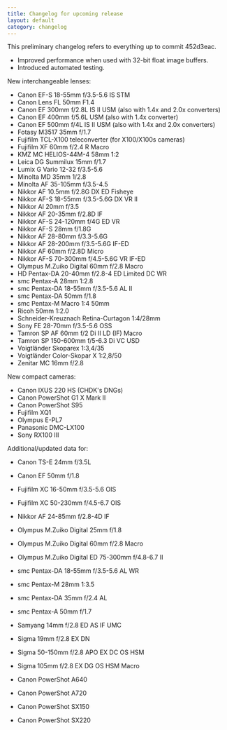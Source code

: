 ```yaml
---
title: Changelog for upcoming release
layout: default
category: changelog
---
```


This preliminary changelog refers to everything up to commit 452d3eac.

* Improved performance when used with 32-bit float image buffers.
* Introduced automated testing.


New interchangeable lenses:

* Canon EF-S 18-55mm f/3.5-5.6 IS STM
* Canon Lens FL 50mm F1.4
* Canon EF 300mm f/2.8L IS II USM (also with 1.4x and 2.0x converters)
* Canon EF 400mm f/5.6L USM (also with 1.4x converter)
* Canon EF 500mm f/4L IS II USM (also with 1.4x and 2.0x converters)
* Fotasy M3517 35mm f/1.7
* Fujifilm TCL-X100 teleconverter (for X100/X100s cameras)
* Fujifilm XF 60mm f/2.4 R Macro
* KMZ MC HELIOS-44M-4 58mm 1:2
* Leica DG Summilux 15mm f/1.7
* Lumix G Vario 12-32 f/3.5-5.6
* Minolta MD 35mm 1/2.8
* Minolta AF 35-105mm f/3.5-4.5
* Nikkor AF 10.5mm f/2.8G DX ED Fisheye
* Nikkor AF-S 18-55mm f/3.5-5.6G DX VR II
* Nikkor AI 20mm f/3.5
* Nikkor AF 20-35mm f/2.8D IF
* Nikkor AF-S 24-120mm f/4G ED VR
* Nikkor AF-S 28mm f/1.8G
* Nikkor AF 28-80mm f/3.3-5.6G
* Nikkor AF 28-200mm f/3.5-5.6G IF-ED
* Nikkor AF 60mm f/2.8D Micro
* Nikkor AF-S 70-300mm f/4.5-5.6G VR IF-ED
* Olympus M.Zuiko Digital 60mm f/2.8 Macro
* HD Pentax-DA 20-40mm f/2.8-4 ED Limited DC WR
* smc Pentax-A 28mm 1:2.8
* smc Pentax-DA 18-55mm f/3.5-5.6 AL II
* smc Pentax-DA 50mm f/1.8
* smc Pentax-M Macro 1:4 50mm
* Ricoh 50mm 1:2.0
* Schneider-Kreuznach Retina-Curtagon 1:4/28mm
* Sony FE 28-70mm f/3.5-5.6 OSS
* Tamron SP AF 60mm f/2 Di II LD (IF) Macro
* Tamron SP 150-600mm f/5-6.3 Di VC USD
* Voigtländer Skoparex 1:3,4/35
* Voigtländer Color-Skopar X 1:2,8/50
* Zenitar MC 16mm f/2.8

New compact cameras:

* Canon IXUS 220 HS (CHDK's DNGs)
* Canon PowerShot G1 X Mark II
* Canon PowerShot S95
* Fujifilm XQ1
* Olympus E-PL7
* Panasonic DMC-LX100
* Sony RX100 III

Additional/updated data for:

* Canon TS-E 24mm f/3.5L
* Canon EF 50mm f/1.8
* Fujifilm XC 16-50mm f/3.5-5.6 OIS
* Fujifilm XC 50-230mm f/4.5-6.7 OIS
* Nikkor AF 24-85mm f/2.8-4D IF
* Olympus M.Zuiko Digital 25mm f/1.8
* Olympus M.Zuiko Digital 60mm f/2.8 Macro
* Olympus M.Zuiko Digital ED 75-300mm f/4.8-6.7 II
* smc Pentax-DA 18-55mm f/3.5-5.6 AL WR
* smc Pentax-M 28mm 1:3.5
* smc Pentax-DA 35mm f/2.4 AL
* smc Pentax-A 50mm f/1.7
* Samyang 14mm f/2.8 ED AS IF UMC
* Sigma 19mm f/2.8 EX DN
* Sigma 50-150mm f/2.8 APO EX DC OS HSM
* Sigma 105mm f/2.8 EX DG OS HSM Macro

* Canon PowerShot A640
* Canon PowerShot A720
* Canon PowerShot SX150
* Canon PowerShot SX220
